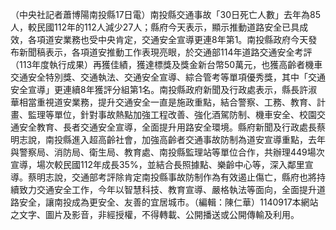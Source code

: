 （中央社記者蕭博陽南投縣17日電）南投縣交通事故「30日死亡人數」去年為85人，較民國112年的112人減少27人；縣府今天表示，顯示推動道路安全已具成效，各項道安業務也受中央肯定，交通安全宣導更連8年第1。南投縣政府今天發布新聞稿表示，各項道安推動工作表現亮眼，於交通部114年道路交通安全考評（113年度執行成果）再獲佳績，獲達標獎及獎金新台幣50萬元，也獲高齡者機車交通安全特別獎、交通執法、交通安全宣導、綜合管考等單項優秀獎，其中「交通安全宣導」更連續8年獲評分組第1名。南投縣政府新聞及行政處表示，縣長許淑華相當重視道安業務，提升交通安全一直是施政重點，結合警察、工務、教育、計畫、監理等單位，針對事故熱點加強工程改善、強化酒駕防制、機車安全、校園交通安全教育、長者交通安全宣導，全面提升用路安全環境。縣府新聞及行政處長蔡明志說，南投縣進入超高齡社會，加強高齡者交通事故防制為道安宣導重點，去年與警察局、消防局、衛生局、教育處、南投縣監理站等單位合作，共辦理449場次宣導，場次較民國112年成長35%，並結合長照據點、樂齡中心等，深入鄰里宣導。蔡明志說，交通部考評除肯定南投縣事故防制作為有效遏止傷亡，縣府也將持續致力交通安全工作，今年以智慧科技、教育宣導、嚴格執法等面向，全面提升道路安全，讓南投成為更安全、友善的宜居城市。（編輯：陳仁華）1140917本網站之文字、圖片及影音，非經授權，不得轉載、公開播送或公開傳輸及利用。